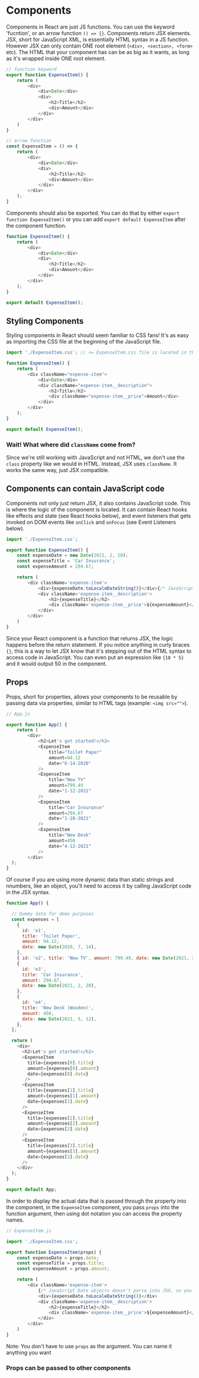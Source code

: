 # Components

Components in React are just JS functions. You can use the keyword 'fucntion',
or an arrow function ```() => {}```. Components return JSX elements. JSX, short for
JavaScript XML, is essentially HTML syntax in a JS function. However JSX can
only contain ONE root element (```<div>, <section>, <form>``` etc). The HTML that
your component has can be as big as it wants, as long as it's wrapped inside
ONE root element.

```js
// function keyword
export function ExpenseItem() {
    return (
        <div>
            <div>Date</div>
            <div>
                <h2>Title</h2>
                <div>Amount</div>
            </div>
        </div>
    )
}

// arrow function
const ExpenseItem = () => {
    return (
        <div>
            <div>Date</div>
            <div>
                <h2>Title</h2>
                <div>Amount</div>
            </div>
        </div>
    );
}
```

Components should also be exported. You can do that by either ```export function ExpenseItem()``` or you can add ```export default ExpenseItem``` after the component function.

```js
function ExpenseItem() {
    return (
        <div>
            <div>Date</div>
            <div>
                <h2>Title</h2>
                <div>Amount</div>
            </div>
        </div>
    );
}

export default ExpenseItem();
```

## Styling Components

Styling components in React should seem familiar to CSS fans! It's as easy as importing the CSS file at the beginning of the JavaScript file.

```js
import './ExpenseItem.css'; // <= ExpenseItem.css file is located in the components folder

function ExpenseItem() {
    return (
        <div className="expense-item">
            <div>Date</div>
            <div className="expense-item__description">
                <h2>Title</h2>
                <div className="expense-item__price">Amount</div>
            </div>
        </div>
    );
}

export default ExpenseItem();
```

### Wait! What where did ```className``` come from?

Since we're still working with JavaScript and not HTML, we don't use the ```class``` property like we would in HTML. Instead, JSX uses ```className```. It works the same way, just JSX compatible.

## Components can contain JavaScript code

Components not only just return JSX, it also contains JavaScript code. This is where the logic of the component is located. It can contain React hooks like effects and state (see React hooks below), and event listeners that gets invoked on DOM events like ```onClick``` and ```onFocus``` (see Event Listeners below).

```js
import './ExpenseItem.css';

export function ExpenseItem() {
    const expenseDate = new Date(2021, 2, 28);
    const expenseTitle = 'Car Insurance';
    const expenseAmount = 294.67;

    return (
        <div className='expense-item'>
            <div>{expenseDate.toLocaleDateString()}</div>{/* JavaScript Date objects doesn't parse into JSX, so you have to convert it to a string. */}
            <div className='expense-item__description'>
                <h2>{expenseTitle}</h2>
                <div className='expense-item__price'>${expenseAmount}</div>
            </div>
        </div>
    )
}
```

Since your React component is a function that returns JSX, the logic happens before the return statement.
If you notice anything in curly braces ```{}```, this is a way to let JSX know that it's stepping out of the HTML syntax to access code in JavaScript.
You can even put an expression like ```{10 * 5}``` and it would output 50 in the component.

## Props

Props, short for properties, allows your components to be reusable by passing data via properties, similar to HTML tags (example: ```<img src="">```).

```js
// App.js

export function App() {
    return (
        <div>
            <h2>Let's get started!</h2>
            <ExpenseItem 
                title="Toilet Paper" 
                amount=94.12 
                date="6-14-2020"
            />
            <ExpenseItem 
                title="New TV" 
                amount=799.49 
                date="1-12-2021"
            />
            <ExpenseItem 
                title="Car Insurance"
                amount=294.67
                date="1-28-2021" 
            />
            <ExpenseItem 
                title="New Desk"
                amount=450
                date="4-12-2021"
            />
        </div>
  );
}
```

Of course if you are using more dynamic data than static strings and nnumbers, like an object, you'll need to access it by calling JavaScript code in the JSX syntax.

```js
function App() {

  // Dummy data for demo purposes
  const expenses = [
    {
      id: 'e1',
      title: 'Toilet Paper',
      amount: 94.12,
      date: new Date(2020, 7, 14),
    },
    { id: 'e2', title: 'New TV', amount: 799.49, date: new Date(2021, 2, 12) },
    {
      id: 'e3',
      title: 'Car Insurance',
      amount: 294.67,
      date: new Date(2021, 2, 28),
    },
    {
      id: 'e4',
      title: 'New Desk (Wooden)',
      amount: 450,
      date: new Date(2021, 5, 12),
    },
  ];

  return (
    <div>
      <h2>Let's get started!</h2>
      <ExpenseItem 
        title={expenses[0].title}
        amount={expenses[0].amount}
        date={expenses[0].date}
       />
      <ExpenseItem
        title={expenses[1].title}
        amount={expenses[1].amount}
        date={expenses[1].date} 
      />
      <ExpenseItem
        title={expenses[2].title}
        amount={expenses[2].amount}
        date={expenses[2].date} 
      />
      <ExpenseItem 
        title={expenses[3].title}
        amount={expenses[3].amount}
        date={expenses[3].date}
      />
    </div>
  );
}

export default App;
```

In order to display the actual data that is passed through the property into the
component, in the ```ExpenseItem``` component, you pass ```props``` into the
function argument, then using dot notation you can access the property names.

```js
// ExpenseItem.js

import './ExpenseItem.css';

export function ExpenseItem(props) {
    const expenseDate = props.date;
    const expenseTitle = props.title;
    const expenseAmount = props.amount;

    return (
        <div className='expense-item'>
            {/* JavaScript Date objects doesn't parse into JSX, so you have to convert it to a string. */}
            <div>{expenseDate.toLocaleDateString()}</div>
            <div className='expense-item__description'>
                <h2>{expenseTitle}</h2>
                <div className='expense-item__price'>${expenseAmount}</div>
            </div>
        </div>
    )
}
```

Note: You don't have to use ```props``` as the argument. You can name it anything
you want

### Props can be passed to other components


